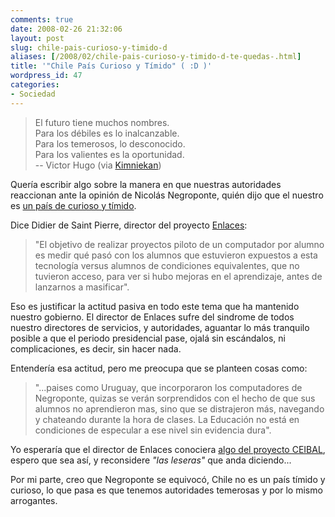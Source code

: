 ```yaml
---
comments: true
date: 2008-02-26 21:32:06
layout: post
slug: chile-pais-curioso-y-timido-d
aliases: [/2008/02/chile-pais-curioso-y-timido-d-te-quedas-.html]
title: '"Chile País Curioso y Tímido" ( :D )'
wordpress_id: 47
categories:
- Sociedad
---
```


> El futuro tiene muchos nombres.   
Para los débiles es lo inalcanzable.   
Para los temerosos, lo desconocido.   
Para los valientes es la oportunidad.   
-- Victor Hugo (via [Kimniekan](http://www.ricardodiaz.org/archives/2008/02/victor-hugo.html))

Quería escribir algo sobre la manera en que nuestras autoridades reaccionan ante la opinión de Nicolás Negroponte, quién dijo que el nuestro es [un país de curioso y tímido](http://dev.cl/8xcv).

Dice Didier de Saint Pierre, director del proyecto [Enlaces](http://www.enlaces.cl/):

> "El objetivo de realizar proyectos piloto de un computador por alumno es medir qué pasó con los alumnos que estuvieron expuestos a esta tecnología versus alumnos de condiciones equivalentes, que no tuvieron acceso, para ver si hubo mejoras en el aprendizaje, antes de lanzarnos a masificar".

Eso es justificar la actitud pasiva en todo este tema que ha mantenido nuestro gobierno. El director de Enlaces sufre del sindrome de todos nuestro directores de servicios, y autoridades, aguantar lo más tranquilo posible a que el periodo presidencial pase, ojalá sin escándalos, ni complicaciones, es decir, sin hacer nada.

Entendería esa actitud, pero me preocupa que se planteen cosas como:

> "...paises como Uruguay, que incorporaron los computadores de Negroponte, quizas se verán sorprendidos con el hecho de que sus alumnos no aprendieron mas, sino que se distrajeron más, navegando y chateando durante la hora de clases. La Educación no está en condiciones de especular a ese nivel sin evidencia dura".

Yo esperaría que el director de Enlaces conociera [algo del proyecto CEIBAL](/2007/11/el_proyecto_ceibal_midiendo_el_impacto_d.html), espero que sea así, y reconsidere _"las leseras"_ que anda diciendo...

Por mi parte, creo que Negroponte se equivocó, Chile no es un país tímido y curioso, lo que pasa es que tenemos autoridades temerosas y por lo mismo arrogantes.



